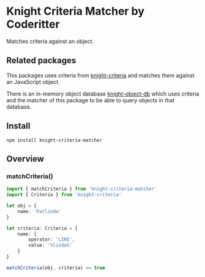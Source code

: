 # Knight Criteria Matcher by Coderitter

Matches criteria against an object.

## Related packages

This packages uses criteria from [knight-criteria](https://github.com/c0deritter/knight-criteria) and matches them against an JavaScript object.

There is an in-memory object database [knight-object-db](https://github.com/c0deritter/knight-object-db) which uses criteria and the matcher of this package to be able to query objects in that database.

## Install

`npm install knight-criteria-matcher`

## Overview

### matchCriteria()

```typescript
import { matchCriteria } from 'knight-criteria-matcher'
import { Criteria } from 'knight-criteria'

let obj = {
    name: 'Fatlinda'
}

let criteria: Criteria = {
    name: {
        operator: 'LIKE',
        value: '%linda%'
    }
}

matchCriteria(obj, criteria) == true
```